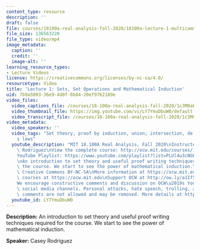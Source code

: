 ```yaml
---
content_type: resource
description: ''
draft: false
file: courses/18100a-real-analysis-fall-2020/18100a-lecture-1-multicammp4_360p_16_9.mp4
file_size: 136563220
file_type: video/mp4
image_metadata:
  caption: ''
  credit: ''
  image-alt: ''
learning_resource_types:
- Lecture Videos
license: https://creativecommons.org/licenses/by-nc-sa/4.0/
resourcetype: Video
title: 'Lecture 1: Sets, Set Operations and Mathematical Induction'
uid: 7b9a5003-36e9-4d0f-8b84-20ef9762189e
video_files:
  video_captions_file: /courses/18-100a-real-analysis-fall-2020/1c3M0aPBTrAxgJPGQ0lbmWtFAHTXsd0P9_transcript.webvtt
  video_thumbnail_file: https://img.youtube.com/vi/LY7YmuDbuW0/default.jpg
  video_transcript_file: /courses/18-100a-real-analysis-fall-2020/1c3M0aPBTrAxgJPGQ0lbmWtFAHTXsd0P9_transcript.pdf
video_metadata:
  video_speakers: ''
  video_tags: "Set theory, proof by induction, union; intersection, de morgan\u2019\
    s laws"
  youtube_description: "MIT 18.100A Real Analysis, Fall 2020\nInstructor: Dr. Casey\
    \ Rodriguez\nView the complete course: http://ocw.mit.edu/courses/18-100a-real-analysis-fall-2020/\n\
    YouTube Playlist: https://www.youtube.com/playlist?list=PLUl4u3cNGP61O7HkcF7UImpM0cR_L2gSw\n\
    \nAn introduction to set theory and useful proof writing techniques required for\
    \ the course. We start to see the power of mathematical induction.\n\nLicense:\
    \ Creative Commons BY-NC-SA\nMore information at https://ocw.mit.edu/terms\nMore\
    \ courses at https://ocw.mit.edu\nSupport OCW at http://ow.ly/a1If50zVRlQ\n\n\
    We encourage constructive comments and discussion on OCW\u2019s YouTube and other\
    \ social media channels. Personal attacks, hate speech, trolling, and inappropriate\
    \ comments are not allowed and may be removed. More details at https://ocw.mit.edu/comments."
  youtube_id: LY7YmuDbuW0
---
```

**Description:** An introduction to set theory and useful proof writing techniques required for the course. We start to see the power of mathematical induction.

**Speaker:** Casey Rodriguez